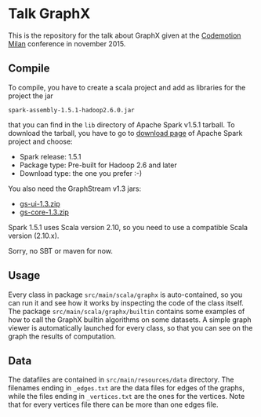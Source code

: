 # Talk GraphX
This is the repository for the talk about GraphX given at the [Codemotion Milan](http://milan2015.codemotionworld.com/) conference in november 2015.

## Compile
To compile, you have to create a scala project and add as libraries for the project the jar

    spark-assembly-1.5.1-hadoop2.6.0.jar

that you can find in the `lib` directory of Apache Spark v1.5.1 tarball.
To download the tarball, you have to go to [download page](http://spark.apache.org/downloads.html) of Apache Spark project and choose:

* Spark release: 1.5.1
* Package type: Pre-built for Hadoop 2.6 and later
* Download type: the one you prefer  :-)

You also need the GraphStream v1.3 jars:

* [gs-ui-1.3.zip](http://graphstream-project.org/media/data/gs-ui-1.3.zip)
* [gs-core-1.3.zip](http://graphstream-project.org/media/data/gs-core-1.3.zip)

Spark 1.5.1 uses Scala version 2.10, so you need to use a compatible Scala version (2.10.x).

Sorry, no SBT or maven for now.

## Usage
Every class in package `src/main/scala/graphx` is auto-contained, so you can run it and see how it works by inspecting the code of the class itself.
The package `src/main/scala/graphx/builtin` contains some examples of how to call the GraphX builtin algorithms on some datasets.
A simple graph viewer is automatically launched for every class, so that you can see on the graph the results of computation.

## Data
The datafiles are contained in `src/main/resources/data` directory. The filenames ending in `_edges.txt` are the data files for edges of the graphs, while the files ending in `_vertices.txt` are the ones for the vertices.
Note that for every vertices file there can be more than one edges file.
